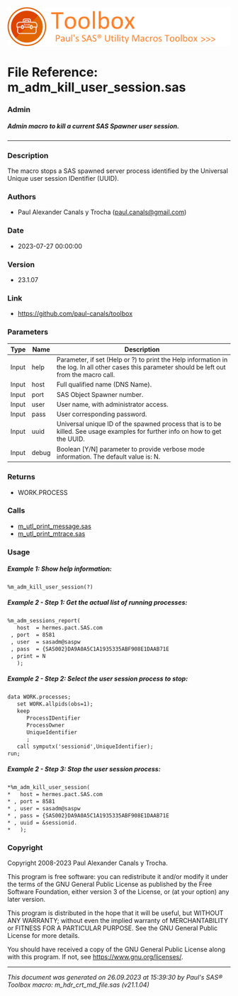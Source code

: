 ![../../misc/images/doc_banner.png](../../misc/images/doc_banner.png)
# 
# File Reference: m_adm_kill_user_session.sas

### Admin

##### Admin macro to kill a current SAS Spawner user session.

***

### Description
The macro stops a SAS spawned server process identified by the Universal Unique user session IDentifier (UUID).

### Authors
* Paul Alexander Canals y Trocha (paul.canals@gmail.com)

### Date
* 2023-07-27 00:00:00

### Version
* 23.1.07

### Link
* https://github.com/paul-canals/toolbox

### Parameters
| Type | Name | Description |
| ---- | ---- | ----------- |
| Input | help | Parameter, if set (Help or ?) to print the Help information in the log. In all other cases this parameter should be left out from the macro call. |
| Input | host | Full qualified  name (DNS Name). |
| Input | port | SAS Object Spawner  number. |
| Input | user | User name, with administrator access. |
| Input | pass | User corresponding password. |
| Input | uuid | Universal unique ID of the spawned process that is to be killed. See usage examples for further info on how to get the UUID. |
| Input | debug | Boolean [Y/N] parameter to provide verbose mode information. The default value is: N. |

### Returns
* WORK.PROCESS

### Calls
* [m_utl_print_message.sas](m_utl_print_message.md)
* [m_utl_print_mtrace.sas](m_utl_print_mtrace.md)

### Usage

##### Example 1: Show help information:
```sas
%m_adm_kill_user_session(?)
```

##### Example 2 - Step 1: Get the actual list of running processes:
```sas
%m_adm_sessions_report(
   host  = hermes.pact.SAS.com
 , port  = 8581
 , user  = sasadm@saspw
 , pass  = {SAS002}DA9A0A5C1A1935335ABF908E1DAAB71E
 , print = N
   );
```

##### Example 2 - Step 2: Select the user session process to stop:
```sas
data WORK.processes;
   set WORK.allpids(obs=1);
   keep
      ProcessIDentifier
      ProcessOwner
      UniqueIdentifier
      ;
   call symputx('sessionid',UniqueIdentifier);
run;

```

##### Example 2 - Step 3: Stop the user session process:
```sas
*%m_adm_kill_user_session(
*   host = hermes.pact.SAS.com
* , port = 8581
* , user = sasadm@saspw
* , pass = {SAS002}DA9A0A5C1A1935335ABF908E1DAAB71E
* , uuid = &sessionid.
*   );
```

### Copyright
Copyright 2008-2023 Paul Alexander Canals y Trocha. 
 
This program is free software: you can redistribute it and/or modify 
it under the terms of the GNU General Public License as published by 
the Free Software Foundation, either version 3 of the License, or 
(at your option) any later version. 
 
This program is distributed in the hope that it will be useful, 
but WITHOUT ANY WARRANTY; without even the implied warranty of 
MERCHANTABILITY or FITNESS FOR A PARTICULAR PURPOSE. See the 
GNU General Public License for more details. 
 
You should have received a copy of the GNU General Public License 
along with this program. If not, see <https://www.gnu.org/licenses/>. 


***
*This document was generated on 26.09.2023 at 15:39:30  by Paul's SAS&reg; Toolbox macro: m_hdr_crt_md_file.sas (v21.1.04)*
